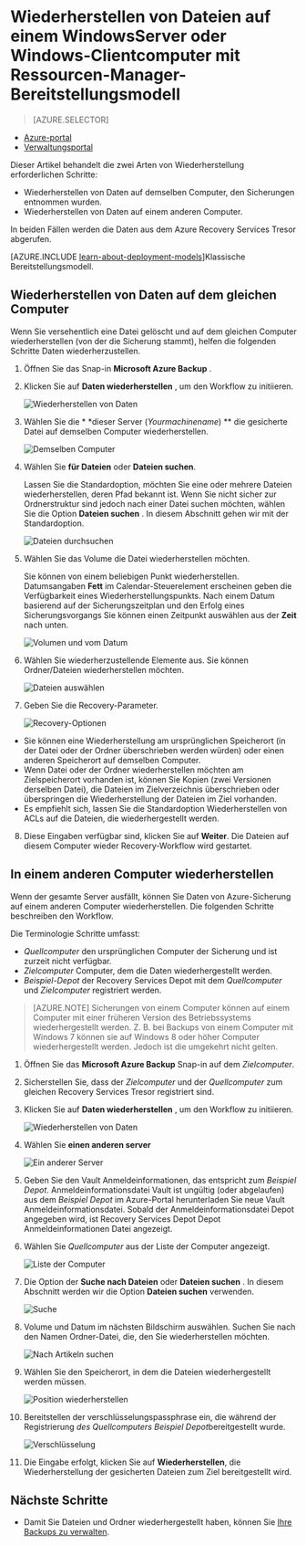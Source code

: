 <properties
   pageTitle="Wiederherstellen von Daten auf einem Windows Server oder Windows-Client mit dem Ressourcen-Manager-Bereitstellungsmodell Azure | Microsoft Azure"
   description="Informationen Sie zum Wiederherstellen von einem Windows-Server oder Windows-Client."
   services="backup"
   documentationCenter=""
   authors="saurabhsensharma"
   manager="shivamg"
   editor=""/>

<tags
   ms.service="backup"
   ms.workload="storage-backup-recovery"
     ms.tgt_pltfrm="na"
     ms.devlang="na"
     ms.topic="article"
     ms.date="08/02/2016"
     ms.author="trinadhk; jimpark; markgal;"/>

# <a name="restore-files-to-a-windows-server-or-windows-client-machine-using-resource-manager-deployment-model"></a>Wiederherstellen von Dateien auf einem WindowsServer oder Windows-Clientcomputer mit Ressourcen-Manager-Bereitstellungsmodell

> [AZURE.SELECTOR]
- [Azure-portal](backup-azure-restore-windows-server.md)
- [Verwaltungsportal](backup-azure-restore-windows-server-classic.md)

Dieser Artikel behandelt die zwei Arten von Wiederherstellung erforderlichen Schritte:

- Wiederherstellen von Daten auf demselben Computer, den Sicherungen entnommen wurden.
- Wiederherstellen von Daten auf einem anderen Computer.

In beiden Fällen werden die Daten aus dem Azure Recovery Services Tresor abgerufen.

[AZURE.INCLUDE [learn-about-deployment-models](../../includes/learn-about-deployment-models-rm-include.md)]Klassische Bereitstellungsmodell.

## <a name="recover-data-to-the-same-machine"></a>Wiederherstellen von Daten auf dem gleichen Computer
Wenn Sie versehentlich eine Datei gelöscht und auf dem gleichen Computer wiederherstellen (von der die Sicherung stammt), helfen die folgenden Schritte Daten wiederherzustellen.

1. Öffnen Sie das Snap-in **Microsoft Azure Backup** .
2. Klicken Sie auf **Daten wiederherstellen** , um den Workflow zu initiieren.

    ![Wiederherstellen von Daten](./media/backup-azure-restore-windows-server/recover.png)

3. Wählen Sie die * *dieser Server (*Yourmachinename*) ** die gesicherte Datei auf demselben Computer wiederherstellen.

    ![Demselben Computer](./media/backup-azure-restore-windows-server/samemachine.png)

4. Wählen Sie **für Dateien** oder **Dateien suchen**.

    Lassen Sie die Standardoption, möchten Sie eine oder mehrere Dateien wiederherstellen, deren Pfad bekannt ist. Wenn Sie nicht sicher zur Ordnerstruktur sind jedoch nach einer Datei suchen möchten, wählen Sie die Option **Dateien suchen** . In diesem Abschnitt gehen wir mit der Standardoption.

    ![Dateien durchsuchen](./media/backup-azure-restore-windows-server/browseandsearch.png)

5. Wählen Sie das Volume die Datei wiederherstellen möchten.

    Sie können von einem beliebigen Punkt wiederherstellen. Datumsangaben **Fett** im Calendar-Steuerelement erscheinen geben die Verfügbarkeit eines Wiederherstellungspunkts. Nach einem Datum basierend auf der Sicherungszeitplan und den Erfolg eines Sicherungsvorgangs Sie können einen Zeitpunkt auswählen aus der **Zeit** nach unten.

    ![Volumen und vom Datum](./media/backup-azure-restore-windows-server/volanddate.png)

6. Wählen Sie wiederherzustellende Elemente aus. Sie können Ordner/Dateien wiederherstellen möchten.

    ![Dateien auswählen](./media/backup-azure-restore-windows-server/selectfiles.png)

7. Geben Sie die Recovery-Parameter.

    ![Recovery-Optionen](./media/backup-azure-restore-windows-server/recoveroptions.png)

  - Sie können eine Wiederherstellung am ursprünglichen Speicherort (in der Datei oder der Ordner überschrieben werden würden) oder einen anderen Speicherort auf demselben Computer.
  - Wenn Datei oder der Ordner wiederherstellen möchten am Zielspeicherort vorhanden ist, können Sie Kopien (zwei Versionen derselben Datei), die Dateien im Zielverzeichnis überschrieben oder überspringen die Wiederherstellung der Dateien im Ziel vorhanden.
  - Es empfiehlt sich, lassen Sie die Standardoption Wiederherstellen von ACLs auf die Dateien, die wiederhergestellt werden.

8. Diese Eingaben verfügbar sind, klicken Sie auf **Weiter**. Die Dateien auf diesem Computer wieder Recovery-Workflow wird gestartet.

## <a name="recover-to-an-alternate-machine"></a>In einem anderen Computer wiederherstellen
Wenn der gesamte Server ausfällt, können Sie Daten von Azure-Sicherung auf einem anderen Computer wiederherstellen. Die folgenden Schritte beschreiben den Workflow.  

Die Terminologie Schritte umfasst:

- *Quellcomputer* den ursprünglichen Computer der Sicherung und ist zurzeit nicht verfügbar.
- *Zielcomputer* Computer, dem die Daten wiederhergestellt werden.
- *Beispiel-Depot* der Recovery Services Depot mit dem *Quellcomputer* und *Zielcomputer* registriert werden. <br/>

> [AZURE.NOTE] Sicherungen von einem Computer können auf einem Computer mit einer früheren Version des Betriebssystems wiederhergestellt werden. Z. B. bei Backups von einem Computer mit Windows 7 können sie auf Windows 8 oder höher Computer wiederhergestellt werden. Jedoch ist die umgekehrt nicht gelten.

1. Öffnen Sie das **Microsoft Azure Backup** Snap-in auf dem *Zielcomputer*.
2. Sicherstellen Sie, dass der *Zielcomputer* und der *Quellcomputer* zum gleichen Recovery Services Tresor registriert sind.
3. Klicken Sie auf **Daten wiederherstellen** , um den Workflow zu initiieren.

    ![Wiederherstellen von Daten](./media/backup-azure-restore-windows-server/recover.png)

4. Wählen Sie **einen anderen server**

    ![Ein anderer Server](./media/backup-azure-restore-windows-server/anotherserver.png)

5. Geben Sie den Vault Anmeldeinformationen, das entspricht zum *Beispiel Depot*. Anmeldeinformationsdatei Vault ist ungültig (oder abgelaufen) aus dem *Beispiel Depot* im Azure-Portal herunterladen Sie neue Vault Anmeldeinformationsdatei. Sobald der Anmeldeinformationsdatei Depot angegeben wird, ist Recovery Services Depot Depot Anmeldeinformationen Datei angezeigt.

6. Wählen Sie *Quellcomputer* aus der Liste der Computer angezeigt.

    ![Liste der Computer](./media/backup-azure-restore-windows-server/machinelist.png)

7. Die Option der **Suche nach Dateien** oder **Dateien suchen** . In diesem Abschnitt werden wir die Option **Dateien suchen** verwenden.

    ![Suche](./media/backup-azure-restore-windows-server/search.png)

8. Volume und Datum im nächsten Bildschirm auswählen. Suchen Sie nach den Namen Ordner-Datei, die, den Sie wiederherstellen möchten.

    ![Nach Artikeln suchen](./media/backup-azure-restore-windows-server/searchitems.png)

9. Wählen Sie den Speicherort, in dem die Dateien wiederhergestellt werden müssen.

    ![Position wiederherstellen](./media/backup-azure-restore-windows-server/restorelocation.png)

10. Bereitstellen der verschlüsselungspassphrase ein, die während der Registrierung *des Quellcomputers* *Beispiel Depot*bereitgestellt wurde.

    ![Verschlüsselung](./media/backup-azure-restore-windows-server/encryption.png)

11. Die Eingabe erfolgt, klicken Sie auf **Wiederherstellen**, die Wiederherstellung der gesicherten Dateien zum Ziel bereitgestellt wird.

## <a name="next-steps"></a>Nächste Schritte
- Damit Sie Dateien und Ordner wiederhergestellt haben, können Sie [Ihre Backups zu verwalten](backup-azure-manage-windows-server.md).
